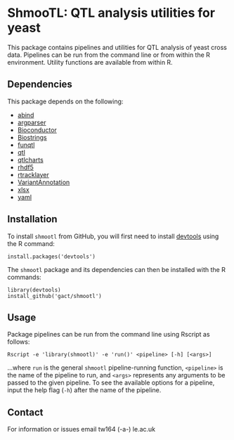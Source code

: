 # ShmooTL: QTL analysis utilities for yeast

This package contains pipelines and utilities for QTL analysis of yeast cross 
data. Pipelines can be run from the command line or from within the R 
environment. Utility functions are available from within R.

## Dependencies 

This package depends on the following:

- [abind](https://cran.r-project.org/web/packages/abind/index.html)
- [argparser](https://cran.r-project.org/web/packages/argparser/index.html)
- [Bioconductor](http://www.bioconductor.org/)
- [Biostrings](https://bioconductor.org/packages/release/bioc/html/Biostrings.html)
- [funqtl](https://github.com/ikwak2/funqtl)
- [qtl](http://www.rqtl.org/)
- [qtlcharts](http://kbroman.org/qtlcharts/)
- [rhdf5](http://bioconductor.org/packages/release/bioc/html/rhdf5.html)
- [rtracklayer](http://bioconductor.org/packages/devel/bioc/html/rtracklayer.html)
- [VariantAnnotation](https://bioconductor.org/packages/release/bioc/html/VariantAnnotation.html)
- [xlsx](https://cran.r-project.org/web/packages/xlsx/index.html)
- [yaml](https://cran.r-project.org/web/packages/yaml/index.html)

## Installation 

To install `shmootl` from GitHub, you will first need to install [devtools](https://github.com/hadley/devtools) using the R command:

```
install.packages('devtools')
```

The `shmootl` package and its dependencies can then be installed with the R commands:

```
library(devtools)
install_github('gact/shmootl')
```

## Usage 

Package pipelines can be run from the command line using Rscript as follows:

```
Rscript -e 'library(shmootl)' -e 'run()' <pipeline> [-h] [<args>]
```

...where `run` is the general `shmootl` pipeline-running function, `<pipeline>` 
is the name of the pipeline to run, and `<args>` represents any arguments to be 
passed to the given pipeline. To see the available options for a pipeline, input 
the help flag (`-h`) after the name of the pipeline.

## Contact

For information or issues email tw164 (-a-) le.ac.uk


